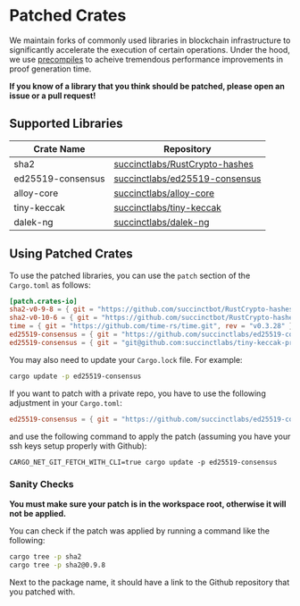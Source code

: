 # Patched Crates

We maintain forks of commonly used libraries in blockchain infrastructure to significantly accelerate the execution of certain operations.
Under the hood, we use [precompiles](./precompiles.md) to acheive tremendous performance improvements in proof generation time.

**If you know of a library that you think should be patched, please open an issue or a pull request!**

## Supported Libraries

| Crate Name          | Repository                                             |
|---------------------|--------------------------------------------------------|
| sha2                | [succinctlabs/RustCrypto-hashes](https://github.com/succinctlabs/RustCrypto-hashes-private) |
| ed25519-consensus   | [succinctlabs/ed25519-consensus](https://github.com/succinctlabs/ed25519-consensus-private) |
| alloy-core          | [succinctlabs/alloy-core](https://github.com/succinctlabs/alloy-core-private) |
| tiny-keccak         | [succinctlabs/tiny-keccak](https://github.com/succinctlabs/tiny-keccak-private) |
| dalek-ng           | [succinctlabs/dalek-ng](https://github.com/succinctlabs/dalek-ng-private) |

## Using Patched Crates

To use the patched libraries, you can use the `patch` section of the `Cargo.toml` as follows:

```toml
[patch.crates-io]
sha2-v0-9-8 = { git = "https://github.com/succinctbot/RustCrypto-hashes.git", package = "sha2", branch = "v0.9.8" }
sha2-v0-10-6 = { git = "https://github.com/succinctbot/RustCrypto-hashes.git", package = "sha2", branch = "main" }
time = { git = "https://github.com/time-rs/time.git", rev = "v0.3.28" }
ed25519-consensus = { git = "https://github.com/succinctlabs/ed25519-consensus-private.git" }
ed25519-consensus = { git = "git@github.com:succinctlabs/tiny-keccak-private.git" }
```

You may also need to update your `Cargo.lock` file. For example:

```bash
cargo update -p ed25519-consensus
```

If you want to patch with a private repo, you have to use the following adjustment in your `Cargo.toml`:

```toml
ed25519-consensus = { git = "https://github.com/succinctlabs/ed25519-consensus-private.git" }
```
and use the following command to apply the patch (assuming you have your ssh keys setup properly with Github):
```
CARGO_NET_GIT_FETCH_WITH_CLI=true cargo update -p ed25519-consensus
```

### Sanity Checks

**You must make sure your patch is in the workspace root, otherwise it will not be applied.**

You can check if the patch was applied by running a command like the following:
```bash
cargo tree -p sha2
cargo tree -p sha2@0.9.8
```

Next to the package name, it should have a link to the Github repository that you patched with.